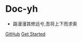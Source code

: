 <!-- _coverpage.md -->

# Doc-yh

- 路漫漫其修远兮,吾将上下而求索


[GitHub](https://github.com/1998yyh/study-blog)
[Get Started](README.md)
